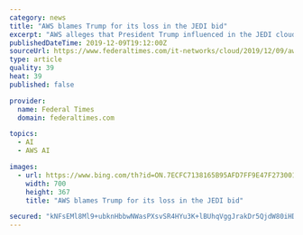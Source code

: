```yaml
---
category: news
title: "AWS blames Trump for its loss in the JEDI bid"
excerpt: "AWS alleges that President Trump influenced in the JEDI cloud contract proceedings ... Industry leaders say that the DoD's enterprise cloud will allow the warfighter to access data quicker, consolidate data and develop artificial intelligence. As expected, the lawsuit cites several of Trump’s own statements as interference in the contract ..."
publishedDateTime: 2019-12-09T19:12:00Z
sourceUrl: https://www.federaltimes.com/it-networks/cloud/2019/12/09/aws-blames-trump-for-its-loss-in-the-jedi-bid/
type: article
quality: 39
heat: 39
published: false

provider:
  name: Federal Times
  domain: federaltimes.com

topics:
  - AI
  - AWS AI

images:
  - url: https://www.bing.com/th?id=ON.7ECFC7138165B95AFD7FF9E47F273001
    width: 700
    height: 367
    title: "AWS blames Trump for its loss in the JEDI bid"

secured: "kNFsEMl8Ml9+ubknHbbwNWasPXsvSR4HYu3K+lBUhqVggJrakDr5QjdW80iHD/sqWdsgDKTIQ44/yGyfOMgQG/BfloNQYCMYQSl2lsj6jPxck25xnw7c2ubhoMp8BcWRkqSTglw6UjHIp92z6jzrQscli9Mt+T9GA067szxT+HewViBwqztGSQsh+GLL7hQB28GS16a80aM35iHEs8Xb8gtSpeYq2JvVDQ/RlIKssrKBCg059H6pwNSWLRwPy1pGy7yWqVWTy1wfAoEzfdN2SQ==;1P/pcUAvXX1JZaGq2RJoNw=="
---
```


